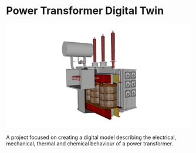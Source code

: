 # Power Transformer Digital Twin

![Power Transformer](./images//power-transformer.png)

A project focused on creating a digital model describing the electrical, mechanical, thermal and chemical behaviour of a power transformer.
